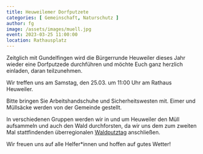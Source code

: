 ```yaml
---
title: Heuweilemer Dorfputzete
categories: [ Gemeinschaft, Naturschutz ]
author: fg
image: /assets/images/muell.jpg
event: 2023-03-25 11:00:00
location: Rathausplatz
---
```

Zeitglich mit Gundelfingen wird die Bürgerrunde Heuweiler dieses Jahr wieder eine Dorfputzede durchführen und möchte Euch ganz herzlich einladen, daran teilzunehmen. 

Wir treffen uns am Samstag, den 25.03. um 11:00 Uhr am Rathaus Heuweiler. 

Bitte bringen Sie Arbeitshandschuhe und Sicherheitswesten mit. Eimer und Müllsäcke werden von der Gemeinde gestellt. 

In verschiedenen Gruppen werden wir in und um Heuweiler den Müll aufsammeln und auch den Wald durchforsten, da wir uns dem zum zweiten Mal stattfindenden überregionalen [Waldputztag](https://waldputztag.wp1.visual4.com/veranstaltungen/) anschließen.

Wir freuen uns auf alle Helfer*innen und hoffen auf gutes Wetter!
